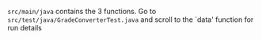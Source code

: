 `src/main/java` contains the 3 functions.
Go to `src/test/java/GradeConverterTest.java` and scroll to the `data' function for run details

